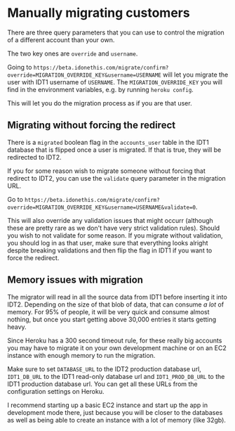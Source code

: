 # Manually migrating customers

There are three query parameters that you can use to control the
migration of a different account than your own.

The two key ones are `override` and `username`.

Going to `https://beta.idonethis.com/migrate/confirm?override=MIGRATION_OVERRIDE_KEY&username=USERNAME` will let you migrate the user with IDT1 username of `USERNAME`.
The `MIGRATION_OVERRIDE_KEY` you will find in the environment variables,
e.g. by running `heroku config`.

This will let you do the migration process as if you are that user.


## Migrating without forcing the redirect

There is a `migrated` boolean flag in the `accounts_user` table in the
IDT1 database that is flipped once a user is migrated. If that is true,
they will be redirected to IDT2.

If you for some reason wish to migrate someone without forcing that
redirect to IDT2, you can use the `validate` query parameter in the
migration URL.

Go to `https://beta.idonethis.com/migrate/confirm?override=MIGRATION_OVERRIDE_KEY&username=USERNAME&validate=0`.

This will also override any validation issues that might occurr
(although these are pretty rare as we don't have very strict validation
rules). Should you wish to not validate for some reason. If you migrate
without validation, you should log in as that user, make sure that
everything looks alright despite breaking validations and then flip the
flag in IDT1 if you want to force the redirect.

## Memory issues with migration

The migrator will read in all the source data from IDT1 before inserting
it into IDT2. Depending on the size of that blob of data, that can
consume _a lot_ of memory. For 95% of people, it will be very quick and
consume almost nothing, but once you start getting above 30,000 entries
it starts getting heavy.

Since Heroku has a 300 second timeout rule, for these really big
accounts you may have to migrate it on your own development machine or
on an EC2 instance with enough memory to run the migration.

Make sure to set `DATABASE_URL` to the IDT2 production database url,
`IDT1_DB_URL` to the IDT1 read-only database url and `IDT1_PROD_DB_URL`
to the IDT1 production database url. You can get all these URLs from the
configuration settings on Heroku.

I recommend starting up a basic EC2 instance and start up the app in
development mode there, just because you will be closer to the databases
as well as being able to create an instance with a lot of memory (like
32gb).
